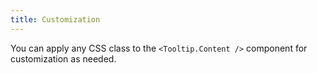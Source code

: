 ```yaml
---
title: Customization
---
```


You can apply any CSS class to the `<Tooltip.Content />` component for customization as needed.
